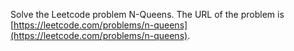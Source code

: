 Solve the Leetcode problem N-Queens.
The URL of the problem is [https://leetcode.com/problems/n-queens](https://leetcode.com/problems/n-queens).
